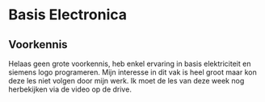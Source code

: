 # Basis Electronica

## **Voorkennis**
 Helaas geen grote voorkennis, heb enkel ervaring in basis elektriciteit en siemens logo programeren.
 Mijn interesse in dit vak is heel groot maar kon deze les niet volgen door mijn werk.
 Ik moet de les van deze week nog herbekijken via de video op de drive.
 
 
 
